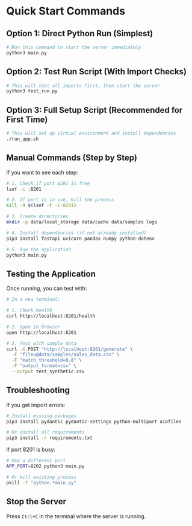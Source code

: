 # Quick Start Commands

## Option 1: Direct Python Run (Simplest)
```bash
# Run this command to start the server immediately
python3 main.py
```

## Option 2: Test Run Script (With Import Checks)
```bash
# This will test all imports first, then start the server
python3 test_run.py
```

## Option 3: Full Setup Script (Recommended for First Time)
```bash
# This will set up virtual environment and install dependencies
./run_app.sh
```

## Manual Commands (Step by Step)

If you want to see each step:

```bash
# 1. Check if port 8201 is free
lsof -i :8201

# 2. If port is in use, kill the process
kill -9 $(lsof -t -i:8201)

# 3. Create directories
mkdir -p data/local_storage data/cache data/samples logs

# 4. Install dependencies (if not already installed)
pip3 install fastapi uvicorn pandas numpy python-dotenv

# 5. Run the application
python3 main.py
```

## Testing the Application

Once running, you can test with:

```bash
# In a new terminal:

# 1. Check health
curl http://localhost:8201/health

# 2. Open in browser
open http://localhost:8201

# 3. Test with sample data
curl -X POST "http://localhost:8201/generate" \
  -F "file=@data/samples/sales_data.csv" \
  -F "match_threshold=0.8" \
  -F "output_format=csv" \
  --output test_synthetic.csv
```

## Troubleshooting

If you get import errors:
```bash
# Install missing packages
pip3 install pydantic pydantic-settings python-multipart aiofiles

# Or install all requirements
pip3 install -r requirements.txt
```

If port 8201 is busy:
```bash
# Use a different port
APP_PORT=8202 python3 main.py

# Or kill existing process
pkill -f "python.*main.py"
```

## Stop the Server
Press `Ctrl+C` in the terminal where the server is running.